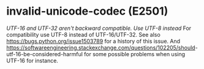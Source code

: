 # invalid-unicode-codec (E2501)

*UTF-16 and UTF-32 aren't backward compatible. Use UTF-8 instead* For
compatibility use UTF-8 instead of UTF-16/UTF-32. See also
<a href="https://bugs.python.org/issue1503789"
class="reference external">https://bugs.python.org/issue1503789</a> for
a history of this issue. And <a
href="https://softwareengineering.stackexchange.com/questions/102205/should"
class="reference external">https://softwareengineering.stackexchange.com/questions/102205/should</a>-
utf-16-be-considered-harmful for some possible problems when using
UTF-16 for instance.
